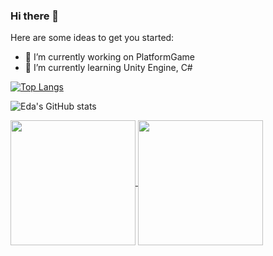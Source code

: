 ### Hi there 👋

Here are some ideas to get you started:
- 🔭 I’m currently working on PlatformGame
- 🌱 I’m currently learning Unity Engine, C#



[![Top Langs](https://github-readme-stats.vercel.app/api/top-langs/?username=edaagunes&layout=donut&theme=radical)](https://github.com/edaagunes/github-readme-stats)

![Eda's GitHub stats](https://github-readme-stats.vercel.app/api?username=edaagunes&show_icons=true&theme=radical&show=reviews&hide=prs,contribs)

<a href="https://github.com/edaagunes/github-readme-stats">
  <img height=200 align="center" src="https://github-readme-stats.vercel.app/api?username=edaagunes" />
</a>
<a href="https://github.com/edaagunes/convoychat">
  <img height=200 align="center" src="https://github-readme-stats.vercel.app/api/top-langs?username=edaagunes&layout=compact&langs_count=8&card_width=320" />
</a>


